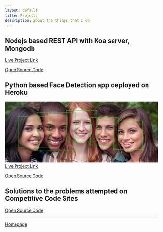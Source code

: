 ```yaml
---
layout: default
title: Projects
description: about the things that I do
---
```


## Nodejs based REST API with Koa server, Mongodb

[Live Project Link](https://opencv-act.herokuapp.com)

[Open Source Code]()


## Python based Face Detection app deployed on Heroku

![face-detect](img/facedetect-equality-and-diversity.jpg)
[Live Project Link](https://opencv-act.herokuapp.com)

[Open Source Code]()


## Solutions to the problems attempted on Competitive Code Sites

[Open Source Code](https://github.com/rahbal/programming-situations)



***
[Homepage](./)
